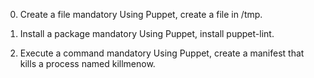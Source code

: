 0. Create a file mandatory
Using Puppet, create a file in /tmp.

1. Install a package mandatory
Using Puppet, install puppet-lint.

2. Execute a command mandatory
Using Puppet, create a manifest that kills a process named killmenow.
